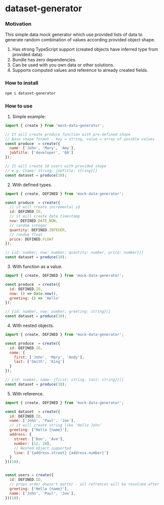 # dataset-generator

### Motivation

This simple data mock generator which use provided lists of data to generate random combination of values
according provided object shape.

1) Has strong TypeScript support (created objects have inferred type from provided data).
2) Bundle has zero dependencies.
3) Can be used with you own data or other solutions.
4) Supports computed values and reference to already created fields.

### How to install
```js
npm i dataset-generator
```

### How to use

1) Simple example:
```js
import { create } from 'mock-data-generator';

// It will create produce function with pre-defined shape
// Base shape format - key = string, value = array of posible values
const produce  = create({
  name: ['John', 'Mary', 'Amy'],
  jobTitle: ['developer', 'QA']
});

// It will create 10 users with provided shape
// e.g. {name: string; jobTitle: string}[]
const dataset = produce(10);

```

2) With defined types.
```js
import { create, DEFINED } from 'mock-data-generator';

const produce  = create({
  // it will create incremental id
  id: DEFINED.ID,
  // it will create date timestamp 
  now: DEFINED.DATE_NOW,
  // random integer
  quantity: DEFINED.INTEGER,
  // random float 
  price: DEFINED.FLOAT
});

// {id: number, now: number; quantity: number, price: number}[]
const dataset = produce(10);
```

3) With function as a value.
```js
import { create, DEFINED } from 'mock-data-generator';

const produce  = create({
  id: DEFINED.ID,
  now: () => Date.now(),
  greeting: () => 'Hello'
});

// {id: number, now: number; greeting: string}[]
const dataset = produce(10);
```

4) With nested objects.
```js
import { create, DEFINED } from 'mock-data-generator';

const produce  = create({
  id: DEFINED.ID,
  name: {
    first: ['John', 'Mary', 'Andy'],
    last: ['Smith', 'King']
  }
});

// {id: number, name: {first: string, last: string}}[]
const dataset = produce(10);
```
5) With reference.
```js
import { create, DEFINED } from 'mock-data-generator';

const dataset  = create({
  id: DEFINED.ID,
  name: ['John', 'Paul', 'Joe'],
  // it will create string like 'Hello John' 
  greeting: ['Hello {name}'],
  address: {
    street: ['Don', 'Ave'],
    number: [12, 20],
    // Nested object supported
    line: ['{address.street} {address.number}']
  }
})(10);


const users = create({
  id: DEFINED.ID,
  // props order doesn't matter - all refrences will be resolved after main processing
  greeting: ['Hello {name}'],
  name: ['John', 'Paul', 'Joe'],
})(10);



